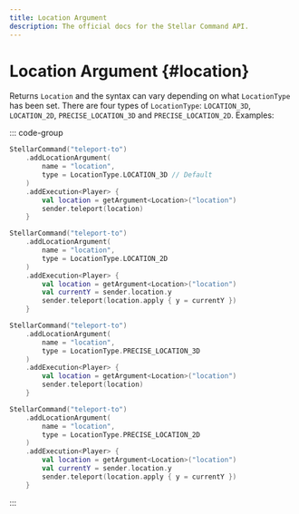 ```yaml
---
title: Location Argument
description: The official docs for the Stellar Command API.
---
```


# Location Argument {#location}

Returns `Location` and the syntax can vary depending on what  `LocationType` has been set. There are four types of `LocationType`: `LOCATION_3D`, `LOCATION_2D`, `PRECISE_LOCATION_3D` and `PRECISE_LOCATION_2D`. Examples:

::: code-group
```kotlin [Location 3D]
StellarCommand("teleport-to")
    .addLocationArgument(
        name = "location",
        type = LocationType.LOCATION_3D // Default
    )
    .addExecution<Player> {
        val location = getArgument<Location>("location")
        sender.teleport(location)
    }
```
```kotlin [Location 2D]
StellarCommand("teleport-to")
    .addLocationArgument(
        name = "location",
        type = LocationType.LOCATION_2D
    )
    .addExecution<Player> {
        val location = getArgument<Location>("location")
        val currentY = sender.location.y
        sender.teleport(location.apply { y = currentY })
    }
```
```kotlin [Precise Location 3D]
StellarCommand("teleport-to")
    .addLocationArgument(
        name = "location",
        type = LocationType.PRECISE_LOCATION_3D
    )
    .addExecution<Player> {
        val location = getArgument<Location>("location")
        sender.teleport(location)
    }
```
```kotlin [Precise Location 2D]
StellarCommand("teleport-to")
    .addLocationArgument(
        name = "location",
        type = LocationType.PRECISE_LOCATION_2D
    )
    .addExecution<Player> {
        val location = getArgument<Location>("location")
        val currentY = sender.location.y
        sender.teleport(location.apply { y = currentY })
    }
```
:::